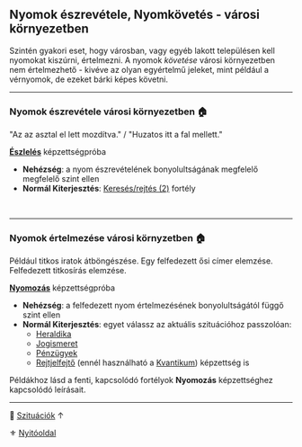 ## Nyomok észrevétele, Nyomkövetés - városi környezetben

Szintén gyakori eset, hogy városban, vagy egyéb lakott településen kell nyomokat kiszúrni, értelmezni. A nyomok *követése* városi környezetben nem értelmezhető - kivéve az olyan egyértelmű jeleket, mint például a vérnyomok, de ezeket bárki képes követni.

---
### Nyomok észrevétele városi környezetben 🏠

"Az az asztal el lett mozdítva." / "Huzatos itt a fal mellett."

**[Észlelés](../kepzettsegek.primer.altalanos/eszleles.md)** képzettségpróba
- **Nehézség**: a nyom észrevételének bonyolultságának megfelelő megfelelő szint ellen
- **Normál Kiterjesztés**: [Keresés/rejtés (2)](../fortelyok.altalanos/kereses_rejtes.md) fortély

<br />

---
### Nyomok értelmezése városi környzetben 🏠

Például titkos iratok átböngészése. Egy felfedezett ősi címer elemzése. Felfedezett titkosírás elemzése.

**[Nyomozás](../kepzettsegek.primer.altalanos/nyomozas.md)** képzettségpróba
- **Nehézség**: a felfedezett nyom értelmezésének bonyolultságától függő szint ellen
- **Normál Kiterjesztés**: egyet válassz az aktuális szituációhoz passzolóan:
  - [Heraldika](../fortelyok.szabad/heraldika.md)
  - [Jogismeret](../fortelyok.szabad/jogismeret.md)
  - [Pénzügyek](../fortelyok.szabad/penzugyek.md)
  - [Rejtjelfejtő](../fortelyok.szabad/rejtjelfejto.md)  (ennél használható a [Kvantikum](../kepzettsegek.szekunder/kvantikum.md)) képzettség is

Példákhoz lásd a fenti, kapcsolódó fortélyok **Nyomozás** képzettséghez kapcsolódó leírásait.

---

🔗 [Szituációk](../160_szituaciok.md) ↑

⚜️ [Nyitóoldal](../start.md#16-szitu%C3%A1ci%C3%B3k)

